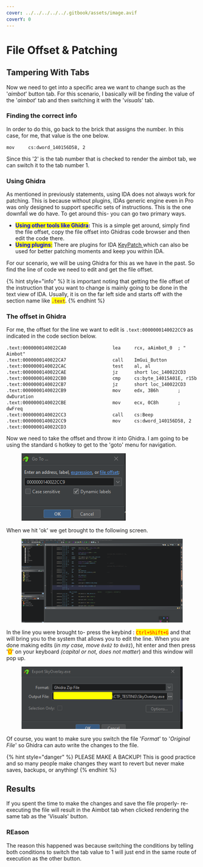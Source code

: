 ```yaml
---
cover: ../../../../../.gitbook/assets/image.avif
coverY: 0
---
```


# File Offset & Patching

## Tampering With Tabs

Now we need to get into a specific area we want to change such as the '_aimbot_' button tab. For this scenario, I basically will be finding the value of the '_aimbot_' tab and then switching it with the '_visuals_' tab.&#x20;

### Finding the correct info

In order to do this, go back to the brick that assigns the number. In this case, for me, that value is the one below.

```
mov     cs:dword_140156D58, 2
```

Since this '2' is the tab number that is checked to render the aimbot tab, we can switch it to the tab number 1.&#x20;

### Using Ghidra

As mentioned in previously statements, using IDA does not always work for patching. This is because without plugins, IDAs generic engine even in Pro was only designed to support specific sets of instructions. This is the one downfall we do have. To get around this- you can go two primary ways.

* <mark style="color:blue;">**Using other tools like Ghidra**</mark>**:** This is a simple get around, simply find the file offset, copy the file offset into Ghidras code browser and then edit the code there.
* <mark style="color:blue;">**Using plugins**</mark><mark style="color:blue;">:</mark> There are plugins for IDA [KeyPatch ](https://github.com/keystone-engine/keypatch)which can also be used for better patching moments and keep you within IDA.

For our scenario, we will be using Ghidra for this as we have in the past. So find the line of code we need to edit and get the file offset.

{% hint style="info" %}
It is important noting that getting the file offset of the instruction that you want to change is mainly going to be done in the text view of IDA. Usually, it is on the far left side and starts off with the section name like <mark style="color:purple;">`.text`</mark>.
{% endhint %}

### The offset in Ghidra

For me, the offset for the line we want to edit  is `.text:0000000140022CC9` as indicated in the code section below.

```
.text:0000000140022CA0                 lea     rcx, aAimbot_0  ; "  Aimbot"
.text:0000000140022CA7                 call    ImGui_Button
.text:0000000140022CAC                 test    al, al
.text:0000000140022CAE                 jz      short loc_140022CD3
.text:0000000140022CB0                 cmp     cs:byte_14015A01E, r15b
.text:0000000140022CB7                 jz      short loc_140022CD3
.text:0000000140022CB9                 mov     edx, 3B6h       ; dwDuration
.text:0000000140022CBE                 mov     ecx, 0C8h       ; dwFreq
.text:0000000140022CC3                 call    cs:Beep
.text:0000000140022CC9                 mov     cs:dword_140156D58, 2
.text:0000000140022CD3
```

Now we need to take the offset and throw it into Ghidra. I am going to be using the standard `G` hotkey to get to the 'goto' menu for navigation.

<figure><img src="../../../../../.gitbook/assets/Offset.png" alt=""><figcaption></figcaption></figure>

When we hit 'ok' we get brought to the following screen.

<figure><img src="../../../../../.gitbook/assets/GhidraWindow1.png" alt=""><figcaption></figcaption></figure>

In the line you were brought to- press the keybind : <mark style="color:red;">`Ctrl+Shift+G`</mark> and that will bring you to the system that allows you to edit the line. When you are done making edits (_in my case, move `0x02` to `0x01`_), hit enter and then press '<mark style="color:red;">O</mark>' on your keyboard _(capital or not, does not matter_) and this window will pop up.

<figure><img src="../../../../../.gitbook/assets/GhidraFile.png" alt=""><figcaption></figcaption></figure>

Of course, you want to make sure you switch the file '_Format_' to '_Original File_' so Ghidra can auto write the changes to the file.

{% hint style="danger" %}
PLEASE MAKE A BACKUP! This is good practice and so many people make changes they want to revert but never make saves, backups, or anything!
{% endhint %}

## Results

If you spent the time to make the changes and save the file properly-  re-executing the file will result in the Aimbot tab when clicked rendering the same tab as the 'Visuals' button.

### REason

The reason this happened was because switching the conditions by telling both conditions to switch the tab value to 1 will just end in the same route of execution as the other button.&#x20;

&#x20;&#x20;
